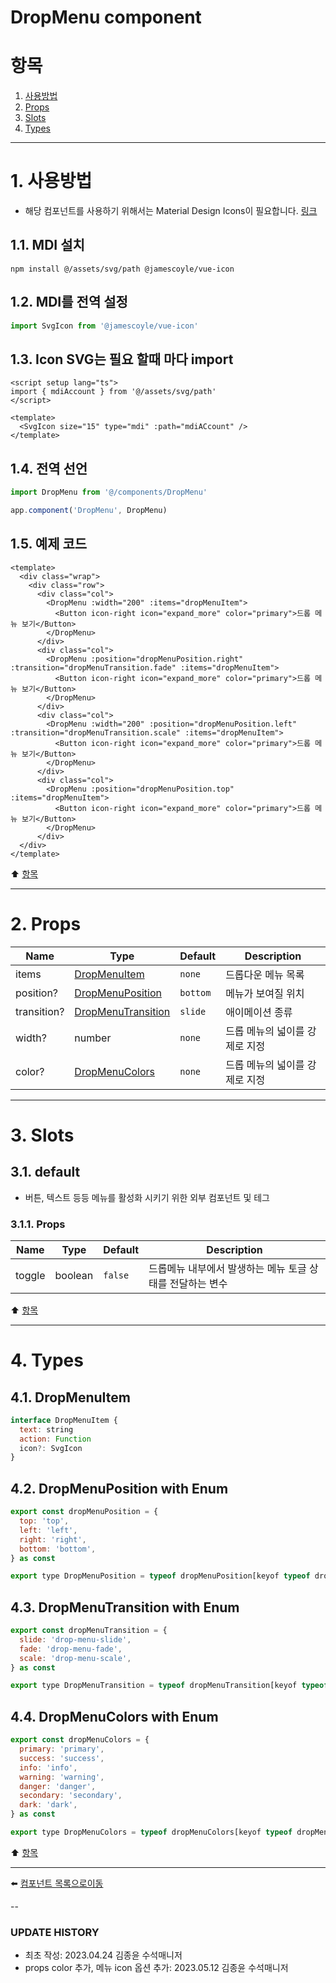 # DropMenu component

# 항목

1. [사용방법](#1-사용방법)
2. [Props](#2-props)
3. [Slots](#3-slots)
4. [Types](#4-types)

---

# 1. 사용방법

* 해당 컴포넌트를 사용하기 위해서는 Material Design Icons이 필요합니다. [링크](https://pictogrammers.com/library/mdi/)

## 1.1. MDI 설치
```
npm install @/assets/svg/path @jamescoyle/vue-icon
```

## 1.2. MDI를 전역 설정
```typescript
import SvgIcon from '@jamescoyle/vue-icon'
```

## 1.3. Icon SVG는 필요 할때 마다 import
```vue
<script setup lang="ts">
import { mdiAccount } from '@/assets/svg/path'
</script>

<template>
  <SvgIcon size="15" type="mdi" :path="mdiACcount" />
</template>
```

## 1.4. 전역 선언
```typescript
import DropMenu from '@/components/DropMenu'

app.component('DropMenu', DropMenu)
```

## 1.5. 예제 코드
```vue
<template>
  <div class="wrap">
    <div class="row">
      <div class="col">
        <DropMenu :width="200" :items="dropMenuItem">
          <Button icon-right icon="expand_more" color="primary">드롭 메뉴 보기</Button>
        </DropMenu>
      </div>
      <div class="col">
        <DropMenu :position="dropMenuPosition.right" :transition="dropMenuTransition.fade" :items="dropMenuItem">
          <Button icon-right icon="expand_more" color="primary">드롭 메뉴 보기</Button>
        </DropMenu>
      </div>
      <div class="col">
        <DropMenu :width="200" :position="dropMenuPosition.left" :transition="dropMenuTransition.scale" :items="dropMenuItem">
          <Button icon-right icon="expand_more" color="primary">드롭 메뉴 보기</Button>
        </DropMenu>
      </div>
      <div class="col">
        <DropMenu :position="dropMenuPosition.top" :items="dropMenuItem">
          <Button icon-right icon="expand_more" color="primary">드롭 메뉴 보기</Button>
        </DropMenu>
      </div>
  </div>
</template>
```

:arrow_up: [항목](#항목)

---

# 2. Props
| Name | Type | Default | Description |
|------|------|---------|-------------|
| items | [DropMenuItem](#41-DropMenuItem) | <code>none</code> | 드롭다운 메뉴 목록 |
| position? | [DropMenuPosition](#42-DropMenuPosition-with-enum) | <code>bottom</code> | 메뉴가 보여질 위치 |
| transition? | [DropMenuTransition](#43-DropMenuTransition-with-enum) | <code>slide</code> | 애이메이션 종류 |
| width? | number | <code>none</code> | 드롭 메뉴의 넓이를 강제로 지정 |
| color? | [DropMenuColors](#44-dropmenucolors-with-enum) | <code>none</code> | 드롭 메뉴의 넓이를 강제로 지정 |


---

# 3. Slots

## 3.1. default

* 버튼, 텍스트 등등 메뉴를 활성화 시키기 위한 외부 컴포넌트 및 테그

### 3.1.1. Props

| Name | Type | Default | Description |
|------|------|---------|-------------|
| toggle | boolean | <code>false</code> | 드롭메뉴 내부에서 발생하는 메뉴 토글 상태를 전달하는 변수 |

:arrow_up: [항목](#항목)

---

# 4. Types
## 4.1. DropMenuItem
```js
interface DropMenuItem {
  text: string
  action: Function
  icon?: SvgIcon
}
```

## 4.2. DropMenuPosition with Enum
```js
export const dropMenuPosition = {
  top: 'top',
  left: 'left',
  right: 'right',
  bottom: 'bottom',
} as const

export type DropMenuPosition = typeof dropMenuPosition[keyof typeof dropMenuPosition]
```

## 4.3. DropMenuTransition with Enum
```js
export const dropMenuTransition = {
  slide: 'drop-menu-slide',
  fade: 'drop-menu-fade',
  scale: 'drop-menu-scale',
} as const

export type DropMenuTransition = typeof dropMenuTransition[keyof typeof dropMenuTransition]
```

## 4.4. DropMenuColors with Enum
```js
export const dropMenuColors = {
  primary: 'primary',
  success: 'success',
  info: 'info',
  warning: 'warning',
  danger: 'danger',
  secondary: 'secondary',
  dark: 'dark',
} as const

export type DropMenuColors = typeof dropMenuColors[keyof typeof dropMenuColors]
```

:arrow_up: [항목](#항목)

---

:arrow_left: [컴포넌트 목록으로이동](https://github.com/dream-insight/ts-vue3/components)

--

### UPDATE HISTORY

* 최초 작성: 2023.04.24 김종윤 수석매니저
* props color 추가, 메뉴 icon 옵션 추가: 2023.05.12 김종윤 수석매니저